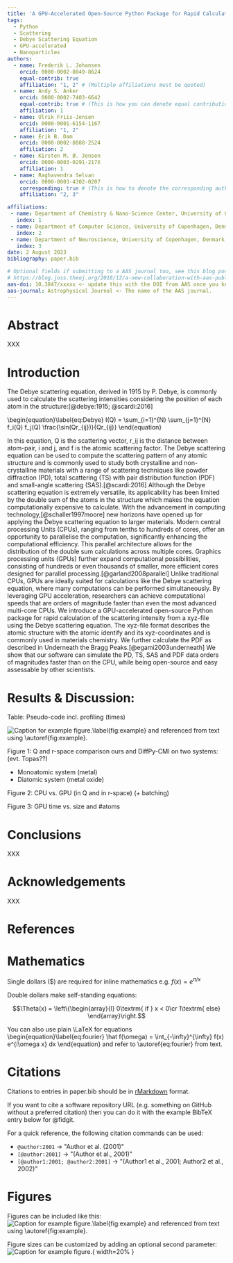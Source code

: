 ```yaml
---
title: 'A GPU-Accelerated Open-Source Python Package for Rapid Calculation of the Debye Scattering Equation: Applications in Small-Angle Scattering, Powder Scattering, and Total Scattering with Pair Distribution Function Analysis'
tags:
  - Python
  - Scattering
  - Debye Scattering Equation
  - GPU-accelerated
  - Nanoparticles
authors:
  - name: Frederik L. Johansen
    orcid: 0000-0002-8049-8624
    equal-contrib: true
    affiliation: "1, 2" # (Multiple affiliations must be quoted)
  - name: Andy S. Anker
    orcid: 0000-0002-7403-6642
    equal-contrib: true # (This is how you can denote equal contributions between multiple authors)
    affiliation: 1
  - name: Ulrik Friis-Jensen
    orcid: 0000-0001-6154-1167
    affiliation: "1, 2"
  - name: Erik B. Dam
    orcid: 0000-0002-8888-2524
    affiliation: 2
  - name: Kirsten M. Ø. Jensen
    orcid: 0000-0003-0291-217X
    affiliation: 1
  - name: Raghavendra Selvan
    orcid: 0000-0003-4302-0207
    corresponding: true # (This is how to denote the corresponding author)
    affiliation: "2, 3"

affiliations:
 - name: Department of Chemistry & Nano-Science Center, University of Copenhagen, Denmark
   index: 1
 - name: Department of Computer Science, University of Copenhagen, Denmark
   index: 2
 - name: Department of Neuroscience, University of Copenhagen, Denmark
   index: 3
date: 2 August 2023
bibliography: paper.bib

# Optional fields if submitting to a AAS journal too, see this blog post:
# https://blog.joss.theoj.org/2018/12/a-new-collaboration-with-aas-publishing
aas-doi: 10.3847/xxxxx <- update this with the DOI from AAS once you know it.
aas-journal: Astrophysical Journal <- The name of the AAS journal.
---
```


# Abstract

XXX

# Introduction

The Debye scattering equation, derived in 1915 by P. Debye, is commonly used to calculate the scattering intensities considering the position of each atom in the structure:[@debye:1915; @scardi:2016]

\begin{equation}\label{eq:Debye}
I(Q) = \sum_{i=1}^{N} \sum_{j=1}^{N} f_i(Q) f_j(Q) \frac{\sin(Qr_{ij})}{Qr_{ij}}
\end{equation}

In this equation, Q is the scattering vector, r_ij is the distance between atom-pair, i and j, and f is the atomic scattering factor. 
The Debye scattering equation can be used to compute the scattering pattern of any atomic structure and is commonly used to study both crystalline and non-crystalline materials with a range of scattering techniques like powder diffraction (PD), total scattering (TS) with pair distribution function (PDF) and small-angle scattering (SAS).[@scardi:2016] Although the Debye scattering equation is extremely versatile, its applicability has been limited by the double sum of the atoms in the structure which makes the equation computationally expensive to calculate. 
With the advancement in computing technology,[@schaller1997moore] new horizons have opened up for applying the Debye scattering equation to larger materials. Modern central processing Units (CPUs), ranging from tenths to hundreds of cores, offer an opportunity to parallelise the computation, significantly enhancing the computational efficiency. This parallel architecture allows for the distribution of the double sum calculations across multiple cores. Graphics processing units (GPUs) further expand computational possibilities, consisting of hundreds or even thousands of smaller, more efficient cores designed for parallel processing.[@garland2008parallel] Unlike traditional CPUs, GPUs are ideally suited for calculations like the Debye scattering equation, where many computations can be performed simultaneously. By leveraging GPU acceleration, researchers can achieve computational speeds that are orders of magnitude faster than even the most advanced multi-core CPUs.
We introduce a GPU-accelerated open-source Python package for rapid calculation of the scattering intensity from a xyz-file using the Debye scattering equation. The xyz-file format describes the atomic structure with the atomic identify and its xyz-coordinates and is commonly used in materials chemistry. We further calculate the PDF as described in Underneath the Bragg Peaks.[@egami2003underneath] We show that our software can simulate the PD, TS, SAS and PDF data orders of magnitudes faster than on the CPU, while being open-source and easy assessable by other scientists.

# Results & Discussion:

Table: Pseudo-code incl. profiling (times)

![Caption for example figure.\label{fig:example}](figure.png)
and referenced from text using \autoref{fig:example}.

Figure 1: Q and r-space comparison ours and DiffPy-CMI on two systems: (evt. Topas??)
-	Monoatomic system (metal)
-	Diatomic system (metal oxide)

Figure 2: CPU vs. GPU (in Q and in r-space) (+ batching)

Figure 3: GPU time vs. size and #atoms

# Conclusions

XXX

# Acknowledgements

XXX

# References
















# Mathematics

Single dollars ($) are required for inline mathematics e.g. $f(x) = e^{\pi/x}$

Double dollars make self-standing equations:

$$\Theta(x) = \left\{\begin{array}{l}
0\textrm{ if } x < 0\cr
1\textrm{ else}
\end{array}\right.$$

You can also use plain \LaTeX for equations
\begin{equation}\label{eq:fourier}
\hat f(\omega) = \int_{-\infty}^{\infty} f(x) e^{i\omega x} dx
\end{equation}
and refer to \autoref{eq:fourier} from text.

# Citations

Citations to entries in paper.bib should be in
[rMarkdown](http://rmarkdown.rstudio.com/authoring_bibliographies_and_citations.html)
format.

If you want to cite a software repository URL (e.g. something on GitHub without a preferred
citation) then you can do it with the example BibTeX entry below for @fidgit.

For a quick reference, the following citation commands can be used:
- `@author:2001`  ->  "Author et al. (2001)"
- `[@author:2001]` -> "(Author et al., 2001)"
- `[@author1:2001; @author2:2001]` -> "(Author1 et al., 2001; Author2 et al., 2002)"

# Figures

Figures can be included like this:
![Caption for example figure.\label{fig:example}](figure.png)
and referenced from text using \autoref{fig:example}.

Figure sizes can be customized by adding an optional second parameter:
![Caption for example figure.](figure.png){ width=20% }


